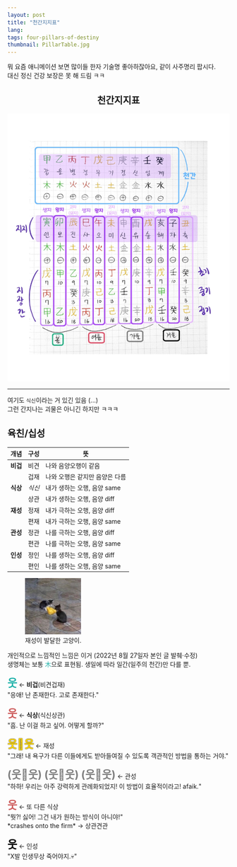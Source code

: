 ```yaml
---
layout: post
title: "천간지지표"
lang: 
tags: four-pillars-of-destiny
thumbnail: PillarTable.jpg
---
```


뭐 요즘 애니메이션 보면 많이들 한자 기술명 좋아하잖아요, 같이 사주명리 팝시다.<br>
대신 정신 건강 보장은 못 해 드림 ㅋㅋ

<h2 id="천간지지표" style="text-align: center;">천간지지표</h2>
<img alt="Pillar Table" width="" class="lus-darken" src="/assets/images/embedded/PillarTable.jpg">

<hr>

여기도 `식신`이라는 거 있긴 있음 (...)<br>
그런 간지나는 괴물은 아니긴 하지만 ㅋㅋㅋ

## 육친/십성

|개념|구성|뜻|
|:---:|:---:|---|
|**비겁**|비견|나와 음양오행이 같음|
||겁재|나와 오행은 같지만 음양은 다름|
|**식상**|*식신*|내가 생하는 오행, 음양 same|
||상관|내가 생하는 오행, 음양 diff|
|**재성**|정재|내가 극하는 오행, 음양 diff|
||편재|내가 극하는 오행, 음양 same|
|**관성**|정관|나를 극하는 오행, 음양 diff|
||편관|나를 극하는 오행, 음양 same|
|**인성**|정인|나를 생하는 오행, 음양 diff|
||편인|나를 생하는 오행, 음양 same|

<figure>
    <img alt="Pawshake" width="30%" src="/assets/images/embedded/Pawshake.jpg">
    <figcaption>재성이 발달한 고양이.</figcaption>
</figure>

개인적으로 느낌적인 느낌은 이거 (2022년 8월 27일자 본인 글 발췌·수정)<br>
생명체는 보통 <span style="color: LightSeaGreen;">木</span>으로 표현됨. 생일에 따라 일간(일주의 천간)만 다를 뿐.

<span style="color: LightSeaGreen; font-size: 1.5rem; font-weight: bold;">웃</span> ← **비겁**(비견겁재)<br>
"응애! 난 존재한다. 고로 존재한다."

<span style="color: IndianRed; font-size: 1.5rem; font-weight: bold;">웃</span> ← **식상**(식신상관)<br>
"흠. 난 이걸 하고 싶어. 어떻게 할까?"

<span style="color: Gold; font-size: 1.5rem; font-weight: bold; text-shadow: 0 0 2px Black">웃🤝웃</span> ← 재성<br>
"그래! 내 욕구가 다른 이들에게도 받아들여질 수 있도록 객관적인 방법을 통하는 거야."

<span style="color: Gray; font-size: 1.5rem; font-weight: bold;">(웃🤝웃) (웃🤝웃) (웃🤝웃)</span> ← 관성<br>
"하하! 우리는 아주 강력하게 관례화되었지! 이 방법이 효율적이라고! <span lang="en">afaik.</span>"

<span style="color: IndianRed; font-size: 1.5rem; font-weight: bold;">웃</span> ← 또 다른 식상<br>
"뭣?! 싫어! 그건 내가 원하는 방식이 아니야!"<br>
<span lang="en">\*crashes onto the firm\*</span> → 상관견관

<span style="color: Black; font-size: 1.5rem; font-weight: bold; text-shadow: 0 0 2px LightGray;">웃</span> ← 인성<br>
"X발 인생무상 죽어야지.💀"